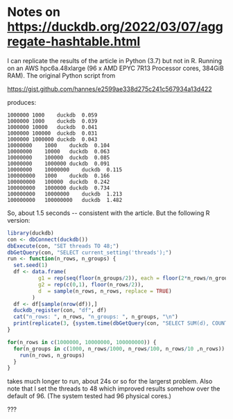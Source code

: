 # Notes on https://duckdb.org/2022/03/07/aggregate-hashtable.html

I can replicate the results of the article in Python (3.7) but not in R.
Running on an AWS hpc6a.48xlarge (96 x AMD EPYC 7R13 Processor cores, 384GiB
RAM). The original Python script from

https://gist.github.com/hannes/e2599ae338d275c241c567934a13d422

produces:

```
1000000	1000	duckdb	0.059
1000000	1000	duckdb	0.039
1000000	10000	duckdb	0.041
1000000	100000	duckdb	0.031
1000000	1000000	duckdb	0.043
10000000	1000	duckdb	0.104
10000000	10000	duckdb	0.063
10000000	100000	duckdb	0.085
10000000	1000000	duckdb	0.091
10000000	10000000	duckdb	0.115
100000000	1000	duckdb	0.166
100000000	100000	duckdb	0.242
100000000	1000000	duckdb	0.734
100000000	10000000	duckdb	1.213
100000000	100000000	duckdb	1.482
```

So, about 1.5 seconds -- consistent with the article. But the following R
version:
```r
library(duckdb)
con <- dbConnect(duckdb())
dbExecute(con, "SET threads TO 48;")
dbGetQuery(con, "SELECT current_setting('threads');")
run <- function(n_rows, n_groups) {
  set.seed(1)
  df <- data.frame(
          g1 = rep(seq(floor(n_groups/2)), each = floor(2*n_rows/n_groups)) - 1,
          g2 = rep(c(0,1), floor(n_rows/2)),
          d  = sample(n_rows, n_rows, replace = TRUE)
        )
  df <- df[sample(nrow(df)),]
  duckdb_register(con, "df", df)
  cat("n_rows: ", n_rows, "n_groups: ", n_groups, "\n")
  print(replicate(3, {system.time(dbGetQuery(con, "SELECT SUM(d), COUNT(*) FROM df GROUP BY g1, g2 LIMIT 1"))}))
}

for(n_rows in c(1000000, 10000000, 100000000)) {
  for(n_groups in c(1000, n_rows/1000, n_rows/100, n_rows/10 ,n_rows)) {
    run(n_rows, n_groups)
  }
}
```
takes much longer to run, about 24s or so for the largerst problem. Also note that I set the threads
to 48 which improved results somehow over the default of 96. (The system tested had 96 physical cores.)

???
